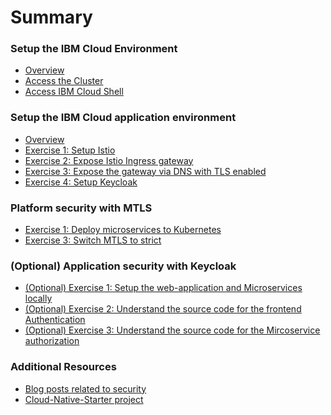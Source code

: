 # Summary

<!-- Rules of SUMMARY.md are here: https://docs.gitbook.com/integrations/github/content-configuration#summary -->
<!-- All headings MUST be THREE hashmarks (###) -->
<!-- Indented bullets (4 spaces) will make the first line be a section -->

### Setup the IBM Cloud Environment

* [Overview](pre-work/README.md)
* [Access the Cluster](pre-work/CLOUD_ACCOUNT.md)
* [Access IBM Cloud Shell](pre-work/CLOUD_SHELL.md)

### Setup the IBM Cloud application environment

* [Overview](app-env-exercise-01/README.md)
* [Exercise 1: Setup Istio](app-env-exercise-01/SETUP_ISTIO.md)
* [Exercise 2: Expose Istio Ingress gateway](app-env-exercise-01/SETUP_ISTIO_INGRESS.md)
* [Exercise 3: Expose the gateway via DNS with TLS enabled](app-env-exercise-01/SETUP_ISTIO_INGRESS_TLS.md)
* [Exercise 4: Setup Keycloak](app-env-exercise-01/SETUP_KEYCLOAK.md)

### Platform security with MTLS 

* [Exercise 1: Deploy microservices to Kubernetes](p-sec-exercise-01/README.md)
* [Exercise 3: Switch MTLS to strict ](p-sec-exercise-02/README.md)

### (Optional) Application security with Keycloak 

* [(Optional) Exercise 1: Setup the web-application and Microservices locally](app-sec-exercise-01/README.md)
* [(Optional) Exercise 2: Understand the source code for the frontend  Authentication](app-sec-exercise-01/APPLICATION_AUTHENTICATION.md) 
* [(Optional) Exercise 3: Understand the source code for the Mircoservice authorization ](app-sec-exercise-01/APPLICATION_AUTHORIZATION.md)

### Additional Resources

* [Blog posts related to security]()
* [Cloud-Native-Starter project](https://github.com/IBM/cloud-native-starter)


